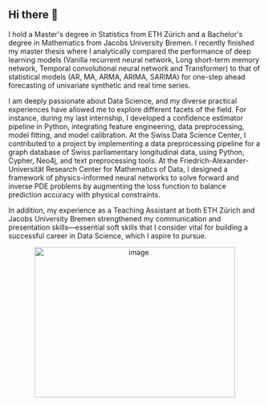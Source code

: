 ## Hi there 👋

I hold a Master's degree in Statistics from ETH Zürich and a Bachelor's degree in Mathematics from Jacobs University Bremen. I recently finished my master thesis where I analytically compared the performance of deep learning models (Vanilla recurrent neural network, Long short-term memory network, Temporal convolutional neural network and Transformer) to that of statistical models (AR, MA, ARMA, ARIMA, SARIMA) for one-step ahead forecasting of univariate synthetic and real time series. 

I am deeply passionate about Data Science, and my diverse practical experiences have allowed me to explore different facets of the field. For instance, during my last internship, I developed a confidence estimator pipeline in Python, integrating feature engineering, data preprocessing, model fitting, and model calibration.
At the Swiss Data Science Center, I contributed to a project by implementing a data preprocessing pipeline for a graph database of Swiss parliamentary longitudinal data, using Python, Cypher, Neo4j, and text preprocessing tools. At the Friedrich-Alexander-Universität Research Center for Mathematics of Data, I designed a framework of physics-informed neural networks to solve forward and inverse PDE problems by augmenting the loss function to balance prediction accuracy with physical constraints.

In addition, my experience as a Teaching Assistant at both ETH Zürich and Jacobs University Bremen strengthened my communication and presentation skills—essential soft skills that I consider vital for building a successful career in Data Science, which I aspire to pursue.

<p align="center">
  <img width="400" height="300" alt="image" src="https://github.com/user-attachments/assets/6409c05c-0506-48fa-83d4-fdb0f5348106" />
</p>


